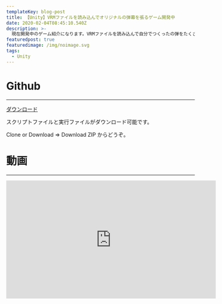 ```yaml
---
templateKey: blog-post
title: 【Unity】VRMファイルを読み込んでオリジナルの弾幕を張るゲーム開発中
date: 2020-02-04T08:45:10.540Z
description: >-
  現在開発中のゲーム紹介になります。VRMファイルを読み込んで自分でつくったの弾をたくさん発射して遊ぶことができます。
featuredpost: true
featuredimage: /img/noimage.svg
tags:
  - Unity
---
```


# Github

---

[ダウンロード](https://github.com/eppoakkoitda/vrm_shooting)

スクリプトファイルと実行ファイルがダウンロード可能です。

Clone or Download => Download ZIP からどうぞ。

# 動画

---

<div class = "youtube">
<iframe width="560" height="315" src="https://www.youtube.com/embed/sD6r_CZL7-g" frameborder="0" allow="accelerometer; autoplay; encrypted-media; gyroscope; picture-in-picture" allowfullscreen></iframe>
</div>
